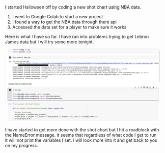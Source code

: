 I started Halloween off by coding a new shot chart using NBA data. 

1. I went to Google Colab to start a new project 
2. I found a way to get the NBA data through there api
3. Accessed the data set for a player to make sure it works 

Here is what I have so far.  I have ran into problems trying to get Lebron James data but I will try some more tonight. 

![NBA Project](https://github.com/rashadwest/rashadwest.github.io/blob/master/_posts/Screen%20Shot%202020-11-01%20at%203.27.29%20PM.png?raw=true)

I have started to get more done with the shot chart but I hit a roadblock with the NameError message.  It seems that regardless of what code I get to run it will not print the variables I set.  I will look more into it and get back to you on my progress. 
